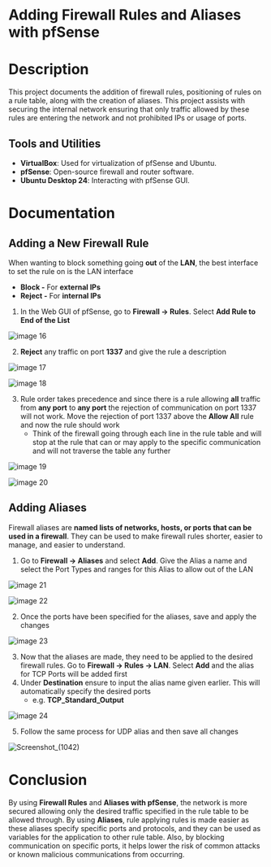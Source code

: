 # Adding Firewall Rules and Aliases with pfSense

# Description
This project documents the addition of firewall rules, positioning of rules on a rule table, along with the creation of aliases. This project assists with securing the internal network ensuring that only traffic allowed by these rules are entering the network and not prohibited IPs or usage of ports. 

## Tools and Utilities
- **VirtualBox**: Used for virtualization of pfSense and Ubuntu.
- **pfSense**: Open-source firewall and router software.
- **Ubuntu Desktop 24**: Interacting with pfSense GUI.

# Documentation

## Adding a New Firewall Rule
When wanting to block something going **out** of the **LAN**, the best interface to set the rule on is the LAN interface

- **Block -** For **external IPs**
- **Reject -** For **internal IPs**

1. In the Web GUI of pfSense, go to **Firewall → Rules**. Select **Add Rule to End of the List**

![image 16](https://github.com/user-attachments/assets/0c9badba-c5b0-430a-9b5f-7a4e74cd1fc6)

2. **Reject** any traffic on port **1337** and give the rule a description

![image 17](https://github.com/user-attachments/assets/a7bf8d28-4c30-4e1f-b1fa-d2ec7b182deb)

![image 18](https://github.com/user-attachments/assets/0ea1d201-3db1-4284-a90e-b0e9fc6f8c3f)

3. Rule order takes precedence and since there is a rule allowing **all** traffic from **any port** to **any port** the rejection of communication on port 1337 will not work. Move the rejection of port 1337 above the **Allow All** rule and now the rule should work
    - Think of the firewall going through each line in the rule table and will stop at the rule that can or may apply to the specific communication and will not traverse the table any further

![image 19](https://github.com/user-attachments/assets/f1a8b66a-10d6-448c-b3c8-8f96e8ea6dcc)

![image 20](https://github.com/user-attachments/assets/ad90d3f9-cc57-4e65-b14a-3a6af71cb161)

## Adding Aliases

Firewall aliases are **named lists of networks, hosts, or ports that can be used in a firewall**. They can be used to make firewall rules shorter, easier to manage, and easier to understand. 

1. Go to **Firewall → Aliases** and select **Add**. Give the Alias a name and select the Port Types and ranges for this Alias to allow out of the LAN

![image 21](https://github.com/user-attachments/assets/d9c256d5-acfd-4151-9851-6af33f4d29b8)

![image 22](https://github.com/user-attachments/assets/f910a16c-44a4-4541-a4ee-e38bb6a90e26)

2. Once the ports have been specified for the aliases, save and apply the changes

![image 23](https://github.com/user-attachments/assets/dde008a4-e3d5-4bc0-8b44-9570583dd5aa)

3. Now that the aliases are made, they need to be applied to the desired firewall rules. Go to **Firewall → Rules → LAN**. Select **Add** and the alias for TCP Ports will be added first
4. Under **Destination** ensure to input the alias name given earlier. This will automatically specify the desired ports
    - e.g. **TCP_Standard_Output**

![image 24](https://github.com/user-attachments/assets/332fb102-7e65-4a82-9bf1-dae8de14c167)

5. Follow the same process for UDP alias and then save all changes

![Screenshot_(1042)](https://github.com/user-attachments/assets/c2a47dce-089f-431e-acdb-5d76f87ec36e)

# Conclusion
By using **Firewall Rules** and **Aliases with pfSense**, the network is more secured allowing only the desired traffic specified in the rule table to be allowed through. By using **Aliases**, rule applying rules is made easier as these aliases specify specific ports and protocols, and they can be used as variables for the application to other rule table. Also, by blocking communication on specific ports, it helps lower the risk of common attacks or known malicious communications from occurring. 
